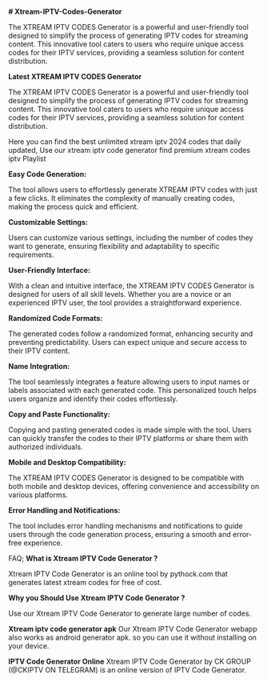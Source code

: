 **# Xtream-IPTV-Codes-Generator**

The XTREAM IPTV CODES Generator is a powerful and user-friendly tool designed to simplify the process of generating IPTV codes for streaming content. This innovative tool caters to users who require unique access codes for their IPTV services, providing a seamless solution for content distribution. 

**Latest XTREAM IPTV CODES Generator**

The XTREAM IPTV CODES Generator is a powerful and user-friendly tool designed to simplify the process of generating IPTV codes for streaming content. This innovative tool caters to users who require unique access codes for their IPTV services, providing a seamless solution for content distribution.


Here you can find the best unlimited xtream iptv 2024 codes that daily updated, Use our xtream iptv code generator find premium xtream codes iptv Playlist

**Easy Code Generation:**

The tool allows users to effortlessly generate XTREAM IPTV codes with just a few clicks. It eliminates the complexity of manually creating codes, making the process quick and efficient.

**Customizable Settings:**

Users can customize various settings, including the number of codes they want to generate, ensuring flexibility and adaptability to specific requirements.

**User-Friendly Interface:**

With a clean and intuitive interface, the XTREAM IPTV CODES Generator is designed for users of all skill levels. Whether you are a novice or an experienced IPTV user, the tool provides a straightforward experience.

**Randomized Code Formats:**

The generated codes follow a randomized format, enhancing security and preventing predictability. Users can expect unique and secure access to their IPTV content.

**Name Integration:**

The tool seamlessly integrates a feature allowing users to input names or labels associated with each generated code. This personalized touch helps users organize and identify their codes effortlessly.

**Copy and Paste Functionality:**

Copying and pasting generated codes is made simple with the tool. Users can quickly transfer the codes to their IPTV platforms or share them with authorized individuals.

**Mobile and Desktop Compatibility:**

The XTREAM IPTV CODES Generator is designed to be compatible with both mobile and desktop devices, offering convenience and accessibility on various platforms.

**Error Handling and Notifications:**

The tool includes error handling mechanisms and notifications to guide users through the code generation process, ensuring a smooth and error-free experience.


FAQ;
**What is Xtream IPTV Code Generator ?**

Xtream IPTV Code Generator is an online tool by pythock.com that generates latest xtream codes for free of cost.

**Why you Should Use Xtream IPTV Code Generator ?**

Use our Xtream IPTV Code Generator to generate large number of codes.

**Xtream iptv code generator apk**
Our Xtream IPTV Code Generator webapp also works as android generator apk. so you can use it without installing on your device.

**IPTV Code Generator Online**
Xtream IPTV Code Generator by CK GROUP (@CKIPTV ON TELEGRAM) is an online version of IPTV Code Generator.
